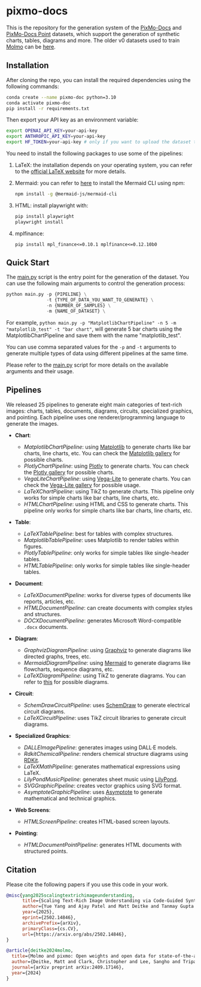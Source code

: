 # pixmo-docs

This is the repository for the generation system of the [PixMo-Docs](https://huggingface.co/datasets/allenai/CoSyn-400K) and [PixMo-Docs Point](https://huggingface.co/datasets/allenai/CoSyn-point) datasets, which support the generation of synthetic charts, tables, diagrams and more. The older v0 datasets used to train [Molmo](https://arxiv.org/abs/2409.17146) can be [here](https://huggingface.co/datasets/allenai/pixmo-docs).

## Installation
After cloning the repo, you can install the required dependencies using the following commands:

```bash
conda create --name pixmo-doc python=3.10
conda activate pixmo-doc
pip install -r requirements.txt
```

Then export your API key as an environment variable:

```bash
export OPENAI_API_KEY=your-api-key
export ANTHROPIC_API_KEY=your-api-key
export HF_TOKEN=your-api-key # only if you want to upload the dataset to the Hugging Face Hub
```

You need to install the following packages to use some of the pipelines:
1. LaTeX: the installation depends on your operating system, you can refer to the [official LaTeX website](https://www.latex-project.org/get/) for more details.

2. Mermaid: you can refer to [here](https://github.com/mermaid-js/mermaid-cli) to install the Mermaid CLI using npm:
    ```bash
    npm install -g @mermaid-js/mermaid-cli
    ```

3. HTML: install playwright with:

    ```bash
    pip install playwright
    playwright install
    ```

4. mplfinance:

   ```
   pip install mpl_finance<=0.10.1 mplfinance<=0.12.10b0
   ```

## Quick Start
The [main.py](main.py) script is the entry point for the generation of the dataset. You can use the following main arguments to control the generation process:

```python
python main.py -p {PIPELINE} \
               -t {TYPE_OF_DATA_YOU_WANT_TO_GENERATE} \
               -n {NUMBER_OF_SAMPLES} \
               -m {NAME_OF_DATASET} \
```

For example, `python main.py -p "MatplotlibChartPipeline" -n 5 -m "matplotlib_test" -t "bar chart"`, will generate 5 bar charts using the MatplotlibChartPipeline and save them with the name "matplotlib_test".

You can use comma separated values for the `-p` and `-t` arguments to generate multiple types of data using different pipelines at the same time.

Please refer to the [main.py](main.py) script for more details on the available arguments and their usage.


## Pipelines  
We released 25 pipelines to generate eight main categories of text-rich images: charts, tables, documents, diagrams, circuits, specialized graphics, and pointing. Each pipeline uses one renderer/programming language to generate the images.  

* **Chart**:  
    * *MatplotlibChartPipeline*: using [Matplotlib](https://matplotlib.org/) to generate charts like bar charts, line charts, etc. You can check the [Matplotlib gallery](https://matplotlib.org/stable/gallery/index.html) for possible charts.  
    * *PlotlyChartPipeline*: using [Plotly](https://plotly.com/python/) to generate charts. You can check the [Plotly gallery](https://plotly.com/python/) for possible charts.  
    * *VegaLiteChartPipeline*: using [Vega-Lite](https://vega.github.io/vega-lite/) to generate charts. You can check the [Vega-Lite gallery](https://vega.github.io/vega-lite/examples/) for possible usage.  
    * *LaTeXChartPipeline*: using TikZ to generate charts. This pipeline only works for simple charts like bar charts, line charts, etc.  
    * *HTMLChartPipeline*: using HTML and CSS to generate charts. This pipeline only works for simple charts like bar charts, line charts, etc.  

* **Table**:  
    * *LaTeXTablePipeline*: best for tables with complex structures.  
    * *MatplotlibTablePipeline*: uses Matplotlib to render tables within figures.  
    * *PlotlyTablePipeline*: only works for simple tables like single-header tables.  
    * *HTMLTablePipeline*: only works for simple tables like single-header tables.  

* **Document**:  
    * *LaTeXDocumentPipeline*: works for diverse types of documents like reports, articles, etc.  
    * *HTMLDocumentPipeline*: can create documents with complex styles and structures.  
    * *DOCXDocumentPipeline*: generates Microsoft Word-compatible `.docx` documents.  

* **Diagram**:  
    * *GraphvizDiagramPipeline*: using [Graphviz](https://graphviz.org/) to generate diagrams like directed graphs, trees, etc.  
    * *MermaidDiagramPipeline*: using [Mermaid](https://mermaid-js.github.io/mermaid/#/) to generate diagrams like flowcharts, sequence diagrams, etc.  
    * *LaTeXDiagramPipeline*: using TikZ to generate diagrams. You can refer to [this](https://texample.net/tikz/examples/tag/diagrams/) for possible diagrams.  

* **Circuit**:  
    * *SchemDrawCircuitPipeline*: uses [SchemDraw](https://schemdraw.readthedocs.io/) to generate electrical circuit diagrams.  
    * *LaTeXCircuitPipeline*: uses TikZ circuit libraries to generate circuit diagrams.  

* **Specialized Graphics**:  
    * *DALLEImagePipeline*: generates images using DALL·E models.  
    * *RdkitChemicalPipeline*: renders chemical structure diagrams using [RDKit](https://www.rdkit.org/).  
    * *LaTeXMathPipeline*: generates mathematical expressions using LaTeX.  
    * *LilyPondMusicPipeline*: generates sheet music using [LilyPond](http://lilypond.org/).  
    * *SVGGraphicPipeline*: creates vector graphics using SVG format.  
    * *AsymptoteGraphicPipeline*: uses [Asymptote](https://asymptote.sourceforge.io/) to generate mathematical and technical graphics.  

* **Web Screens**:
    * *HTMLScreenPipeline*: creates HTML-based screen layouts.  

* **Pointing**:  
    * *HTMLDocumentPointPipeline*: generates HTML documents with structured points.  




## Citation
Please cite the following papers if you use this code in your work.

```bibtex
@misc{yang2025scalingtextrichimageunderstanding,
      title={Scaling Text-Rich Image Understanding via Code-Guided Synthetic Multimodal Data Generation}, 
      author={Yue Yang and Ajay Patel and Matt Deitke and Tanmay Gupta and Luca Weihs and Andrew Head and Mark Yatskar and Chris Callison-Burch and Ranjay Krishna and Aniruddha Kembhavi and Christopher Clark},
      year={2025},
      eprint={2502.14846},
      archivePrefix={arXiv},
      primaryClass={cs.CV},
      url={https://arxiv.org/abs/2502.14846}, 
}
```

```bibtex
@article{deitke2024molmo,
  title={Molmo and pixmo: Open weights and open data for state-of-the-art multimodal models},
  author={Deitke, Matt and Clark, Christopher and Lee, Sangho and Tripathi, Rohun and Yang, Yue and Park, Jae Sung and Salehi, Mohammadreza and Muennighoff, Niklas and Lo, Kyle and Soldaini, Luca and others},
  journal={arXiv preprint arXiv:2409.17146},
  year={2024}
}
```

